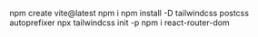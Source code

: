 npm create vite@latest
npm i
npm install -D tailwindcss postcss autoprefixer
npx tailwindcss init -p
npm i react-router-dom